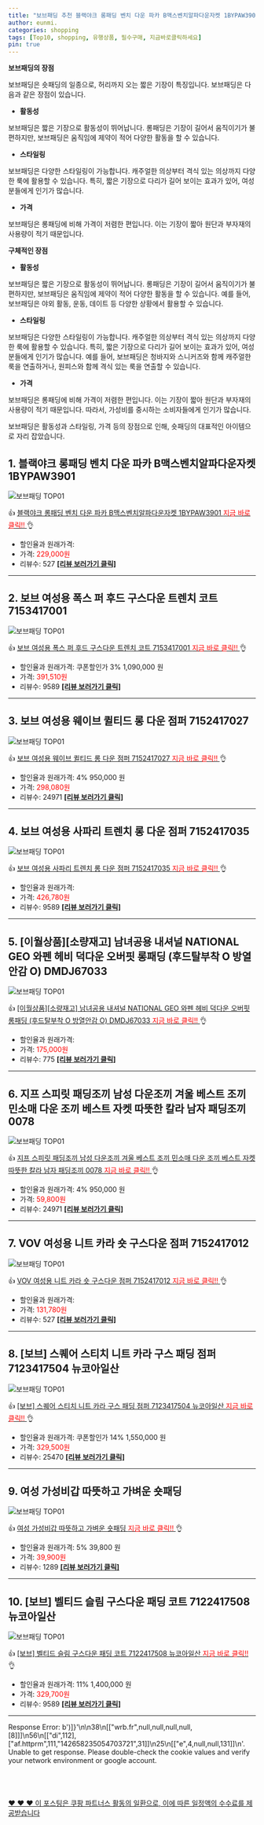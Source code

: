 ```yaml
---
title: "보브패딩 추천 블랙야크 롱패딩 벤치 다운 파카 B맥스벤치알파다운자켓 1BYPAW3901 비교 장점 구매시 주의사항"
author: eunmi.
categories: shopping
tags: [Top10, shopping, 유행상품, 필수구매, 지금바로클릭하세요]
pin: true
---
```

**보브패딩의 장점**

보브패딩은 숏패딩의 일종으로, 허리까지 오는 짧은 기장이 특징입니다. 보브패딩은 다음과 같은 장점이 있습니다.

* **활동성**

보브패딩은 짧은 기장으로 활동성이 뛰어납니다. 롱패딩은 기장이 길어서 움직이기가 불편하지만, 보브패딩은 움직임에 제약이 적어 다양한 활동을 할 수 있습니다.

* **스타일링**

보브패딩은 다양한 스타일링이 가능합니다. 캐주얼한 의상부터 격식 있는 의상까지 다양한 룩에 활용할 수 있습니다. 특히, 짧은 기장으로 다리가 길어 보이는 효과가 있어, 여성분들에게 인기가 많습니다.

* **가격**

보브패딩은 롱패딩에 비해 가격이 저렴한 편입니다. 이는 기장이 짧아 원단과 부자재의 사용량이 적기 때문입니다.

**구체적인 장점**

* **활동성**

보브패딩은 짧은 기장으로 활동성이 뛰어납니다. 롱패딩은 기장이 길어서 움직이기가 불편하지만, 보브패딩은 움직임에 제약이 적어 다양한 활동을 할 수 있습니다. 예를 들어, 보브패딩은 야외 활동, 운동, 데이트 등 다양한 상황에서 활용할 수 있습니다.

* **스타일링**

보브패딩은 다양한 스타일링이 가능합니다. 캐주얼한 의상부터 격식 있는 의상까지 다양한 룩에 활용할 수 있습니다. 특히, 짧은 기장으로 다리가 길어 보이는 효과가 있어, 여성분들에게 인기가 많습니다. 예를 들어, 보브패딩은 청바지와 스니커즈와 함께 캐주얼한 룩을 연출하거나, 원피스와 함께 격식 있는 룩을 연출할 수 있습니다.

* **가격**

보브패딩은 롱패딩에 비해 가격이 저렴한 편입니다. 이는 기장이 짧아 원단과 부자재의 사용량이 적기 때문입니다. 따라서, 가성비를 중시하는 소비자들에게 인기가 많습니다.

보브패딩은 활동성과 스타일링, 가격 등의 장점으로 인해, 숏패딩의 대표적인 아이템으로 자리 잡았습니다.

   

## 1. 블랙야크 롱패딩 벤치 다운 파카 B맥스벤치알파다운자켓 1BYPAW3901

![보브패딩 TOP01](https://thumbnail8.coupangcdn.com/thumbnails/remote/230x230ex/image/vendor_inventory/657e/f754de5c61a3c85c81e364fe752833a26b05def75c14b159467c2f4ca492.jpg)


👍 [블랙야크 롱패딩 벤치 다운 파카 B맥스벤치알파다운자켓 1BYPAW3901 <font color=red> 지금 바로 클릭!! </font> ](https://link.coupang.com/re/AFFSDP?lptag=AF3617701&subid=GithubCoopas&pageKey=6914246021&traceid=V0-153&itemId=16823590204&vendorItemId=83232111254) 👌 


- 할인율과 원래가격: 
- 가격: <span style='color:red'>229,000원</span>
- 리뷰수: 527  [**[리뷰 보러가기 클릭]**](https://link.coupang.com/re/AFFSDP?lptag=AF3617701&subid=GithubCoopas&pageKey=6914246021&traceid=V0-153&itemId=16823590204&vendorItemId=83232111254)

---


   

## 2. 보브 여성용 폭스 퍼 후드 구스다운 트렌치 코트 7153417001

![보브패딩 TOP01](https://thumbnail6.coupangcdn.com/thumbnails/remote/230x230ex/image/retail/images/2023/09/11/10/5/5f9955e9-ade4-4268-a0a8-24a7d2aa1182.jpg)


👍 [보브 여성용 폭스 퍼 후드 구스다운 트렌치 코트 7153417001 <font color=red> 지금 바로 클릭!! </font> ](https://link.coupang.com/re/AFFSDP?lptag=AF3617701&subid=GithubCoopas&pageKey=7577835626&traceid=V0-153&itemId=20051496809&vendorItemId=87147715838) 👌 


- 할인율과 원래가격: 쿠폰할인가 3%  1,090,000   원
- 가격: <span style='color:red'>391,510원</span>
- 리뷰수: 9589  [**[리뷰 보러가기 클릭]**](https://link.coupang.com/re/AFFSDP?lptag=AF3617701&subid=GithubCoopas&pageKey=7577835626&traceid=V0-153&itemId=20051496809&vendorItemId=87147715838)

---


   

## 3. 보브 여성용 웨이브 퀼티드 롱 다운 점퍼 7152417027

![보브패딩 TOP01](https://thumbnail9.coupangcdn.com/thumbnails/remote/230x230ex/image/retail/images/2022/11/24/10/4/8866bb11-ccdb-4964-9d31-ba5a406084ad.jpg)


👍 [보브 여성용 웨이브 퀼티드 롱 다운 점퍼 7152417027 <font color=red> 지금 바로 클릭!! </font> ](https://link.coupang.com/re/AFFSDP?lptag=AF3617701&subid=GithubCoopas&pageKey=6944465703&traceid=V0-153&itemId=16851190353&vendorItemId=84030168932) 👌 


- 할인율과 원래가격: 4%  950,000   원
- 가격: <span style='color:red'>298,080원</span>
- 리뷰수: 24971  [**[리뷰 보러가기 클릭]**](https://link.coupang.com/re/AFFSDP?lptag=AF3617701&subid=GithubCoopas&pageKey=6944465703&traceid=V0-153&itemId=16851190353&vendorItemId=84030168932)

---


   

## 4. 보브 여성용 사파리 트렌치 롱 다운 점퍼 7152417035

![보브패딩 TOP01](https://thumbnail6.coupangcdn.com/thumbnails/remote/230x230ex/image/retail/images/2022/11/24/10/2/4036f197-169d-47d1-a74c-ea355a22d72b.jpg)


👍 [보브 여성용 사파리 트렌치 롱 다운 점퍼 7152417035 <font color=red> 지금 바로 클릭!! </font> ](https://link.coupang.com/re/AFFSDP?lptag=AF3617701&subid=GithubCoopas&pageKey=6944465716&traceid=V0-153&itemId=16851190437&vendorItemId=84030169019) 👌 


- 할인율과 원래가격: 
- 가격: <span style='color:red'>426,780원</span>
- 리뷰수: 9589  [**[리뷰 보러가기 클릭]**](https://link.coupang.com/re/AFFSDP?lptag=AF3617701&subid=GithubCoopas&pageKey=6944465716&traceid=V0-153&itemId=16851190437&vendorItemId=84030169019)

---


   

## 5. [이월상품][소량재고] 남녀공용 내셔널 NATIONAL GEO 와펜 헤비 덕다운 오버핏 롱패딩 (후드탈부착 O 방열안감 O) DMDJ67033

![보브패딩 TOP01](https://thumbnail9.coupangcdn.com/thumbnails/remote/230x230ex/image/vendor_inventory/7a04/6ce15c82691a9d2a415ce3e6e48e12eb509a89f151c34be981cebe46a072.png)


👍 [[이월상품][소량재고] 남녀공용 내셔널 NATIONAL GEO 와펜 헤비 덕다운 오버핏 롱패딩 (후드탈부착 O 방열안감 O) DMDJ67033 <font color=red> 지금 바로 클릭!! </font> ](https://link.coupang.com/re/AFFSDP?lptag=AF3617701&subid=GithubCoopas&pageKey=7652396004&traceid=V0-153&itemId=20364755523&vendorItemId=87448681605) 👌 


- 할인율과 원래가격: 
- 가격: <span style='color:red'>175,000원</span>
- 리뷰수: 775  [**[리뷰 보러가기 클릭]**](https://link.coupang.com/re/AFFSDP?lptag=AF3617701&subid=GithubCoopas&pageKey=7652396004&traceid=V0-153&itemId=20364755523&vendorItemId=87448681605)

---


   

## 6. 지프 스피릿 패딩조끼 남성 다운조끼 겨울 베스트 조끼 민소매 다운 조끼 베스트 자켓 따뜻한 칼라 남자 패딩조끼 0078

![보브패딩 TOP01](https://thumbnail8.coupangcdn.com/thumbnails/remote/230x230ex/image/vendor_inventory/edf8/417ac3866d01de81f633f968ec4a058209fdecf90129dd2f54e053a258b4.jpg)


👍 [지프 스피릿 패딩조끼 남성 다운조끼 겨울 베스트 조끼 민소매 다운 조끼 베스트 자켓 따뜻한 칼라 남자 패딩조끼 0078 <font color=red> 지금 바로 클릭!! </font> ](https://link.coupang.com/re/AFFSDP?lptag=AF3617701&subid=GithubCoopas&pageKey=6919706416&traceid=V0-153&itemId=16705200495&vendorItemId=83887667901) 👌 


- 할인율과 원래가격: 4%  950,000   원
- 가격: <span style='color:red'>59,800원</span>
- 리뷰수: 24971  [**[리뷰 보러가기 클릭]**](https://link.coupang.com/re/AFFSDP?lptag=AF3617701&subid=GithubCoopas&pageKey=6919706416&traceid=V0-153&itemId=16705200495&vendorItemId=83887667901)

---


   

## 7. VOV 여성용 니트 카라 숏 구스다운 점퍼 7152417012

![보브패딩 TOP01](https://thumbnail9.coupangcdn.com/thumbnails/remote/230x230ex/image/retail/images/2022/09/23/11/7/1a6b0a0f-dbaa-4f19-9686-24fd03ac0ab6.jpg)


👍 [VOV 여성용 니트 카라 숏 구스다운 점퍼 7152417012 <font color=red> 지금 바로 클릭!! </font> ](https://link.coupang.com/re/AFFSDP?lptag=AF3617701&subid=GithubCoopas&pageKey=6795332031&traceid=V0-153&itemId=16021788632&vendorItemId=83226182880) 👌 


- 할인율과 원래가격: 
- 가격: <span style='color:red'>131,780원</span>
- 리뷰수: 527  [**[리뷰 보러가기 클릭]**](https://link.coupang.com/re/AFFSDP?lptag=AF3617701&subid=GithubCoopas&pageKey=6795332031&traceid=V0-153&itemId=16021788632&vendorItemId=83226182880)

---


   

## 8. [보브] 스퀘어 스티치 니트 카라 구스 패딩 점퍼 7123417504 뉴코아일산

![보브패딩 TOP01](https://thumbnail10.coupangcdn.com/thumbnails/remote/230x230ex/image/vendor_inventory/fc8c/07ebba812b2f4602614f4a4cb3e2a10f80c2371bdf2693ca82f8cd504794.jpg)


👍 [[보브] 스퀘어 스티치 니트 카라 구스 패딩 점퍼 7123417504 뉴코아일산 <font color=red> 지금 바로 클릭!! </font> ](https://link.coupang.com/re/AFFSDP?lptag=AF3617701&subid=GithubCoopas&pageKey=7571323711&traceid=V0-153&itemId=19968159097&vendorItemId=87066728692) 👌 


- 할인율과 원래가격: 쿠폰할인가 14%  1,550,000   원
- 가격: <span style='color:red'>329,500원</span>
- 리뷰수: 25470  [**[리뷰 보러가기 클릭]**](https://link.coupang.com/re/AFFSDP?lptag=AF3617701&subid=GithubCoopas&pageKey=7571323711&traceid=V0-153&itemId=19968159097&vendorItemId=87066728692)

---


   

## 9. 여성 가성비갑 따뜻하고 가벼운 숏패딩

![보브패딩 TOP01](https://thumbnail7.coupangcdn.com/thumbnails/remote/230x230ex/image/vendor_inventory/807a/559970003f74d4c244eab65bebea42b1139ad46df8042ffc8fd93e49e4c7.jpg)


👍 [여성 가성비갑 따뜻하고 가벼운 숏패딩 <font color=red> 지금 바로 클릭!! </font> ](https://link.coupang.com/re/AFFSDP?lptag=AF3617701&subid=GithubCoopas&pageKey=7636791663&traceid=V0-153&itemId=20280647758&vendorItemId=87367277943) 👌 


- 할인율과 원래가격: 5%  39,800   원
- 가격: <span style='color:red'>39,900원</span>
- 리뷰수: 1289  [**[리뷰 보러가기 클릭]**](https://link.coupang.com/re/AFFSDP?lptag=AF3617701&subid=GithubCoopas&pageKey=7636791663&traceid=V0-153&itemId=20280647758&vendorItemId=87367277943)

---


   

## 10. [보브] 벨티드 슬림 구스다운 패딩 코트 7122417508 뉴코아일산

![보브패딩 TOP01](https://thumbnail8.coupangcdn.com/thumbnails/remote/230x230ex/image/vendor_inventory/34cb/93bc87f3224e50436eebd8ad32672f99b0e5123b9785f657245edf6cffc3.jpg)


👍 [[보브] 벨티드 슬림 구스다운 패딩 코트 7122417508 뉴코아일산 <font color=red> 지금 바로 클릭!! </font> ](https://link.coupang.com/re/AFFSDP?lptag=AF3617701&subid=GithubCoopas&pageKey=6847025409&traceid=V0-153&itemId=16298501638&vendorItemId=83490848656) 👌 


- 할인율과 원래가격: 11%  1,400,000   원
- 가격: <span style='color:red'>329,700원</span>
- 리뷰수: 9589  [**[리뷰 보러가기 클릭]**](https://link.coupang.com/re/AFFSDP?lptag=AF3617701&subid=GithubCoopas&pageKey=6847025409&traceid=V0-153&itemId=16298501638&vendorItemId=83490848656)

---
Response Error: b')]}\'\n\n38\n[["wrb.fr",null,null,null,null,[8]]]\n56\n[["di",112],["af.httprm",111,"142658235054703721",31]]\n25\n[["e",4,null,null,131]]\n'. 
Unable to get response.
Please double-check the cookie values and verify your network environment or google account.<br><br><br><br><br> [ ❤ ❤ ❤ 이 포스팅은 쿠팡 파트너스 활동의 일환으로, 이에 따른 일정액의 수수료를 제공받습니다](https://link.coupang.com/a/bcEFyh)